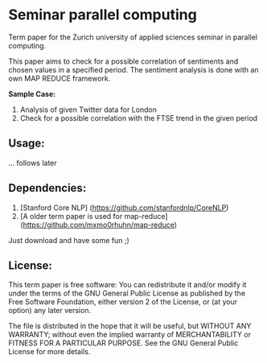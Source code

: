 Seminar parallel computing
==========================

Term paper for the Zurich university of applied sciences seminar in parallel computing.

This paper aims to check for a possible correlation of sentiments and chosen values in a specified period.
The sentiment analysis is done with an own MAP REDUCE framework. 

**Sample Case:**

1. Analysis of given Twitter data for London
2. Check for a possible correlation with the FTSE trend in the given period

Usage:
-------------
... follows later


Dependencies:
-------------

1. [Stanford Core NLP] (https://github.com/stanfordnlp/CoreNLP)
2. [A older term paper is used for map-reduce] (https://github.com/mxmo0rhuhn/map-reduce)


Just download and have some fun ;)


License:
-------------

This term paper is free software: You can redistribute it and/or modify it under the terms of the GNU General Public License as published by the Free Software Foundation, either version 2 of the License, or (at your option) any later version.

The file is distributed in the hope that it will be useful, but WITHOUT ANY WARRANTY; without even the implied warranty of MERCHANTABILITY or FITNESS FOR A PARTICULAR PURPOSE. See the GNU General Public License for more details.
